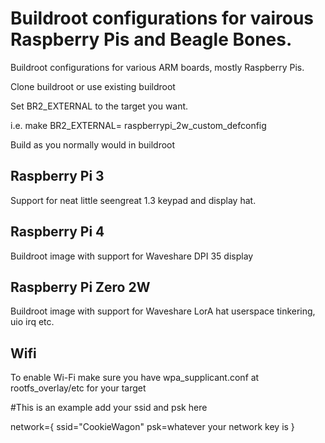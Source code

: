 

# Buildroot configurations for vairous Raspberry Pis and Beagle Bones.

Buildroot configurations for various ARM boards, mostly Raspberry Pis.

Clone buildroot or use existing buildroot

Set BR2_EXTERNAL to the target you want.

i.e. make BR2_EXTERNAL=<path to this repo> raspberrypi_2w_custom_defconfig

Build as you normally would in buildroot


## Raspberry Pi 3

Support for neat little seengreat 1.3 keypad and display hat.

## Raspberry Pi 4

Buildroot image with support for Waveshare DPI 35 display

## Raspberry Pi Zero 2W

Buildroot image with support for Waveshare LorA hat userspace tinkering, uio irq etc.

## Wifi 

To enable Wi-Fi make sure you have wpa_supplicant.conf at rootfs_overlay/etc for your target

#This is an example add your ssid and psk here 

network={
	ssid="CookieWagon"
	psk=whatever your network key is
}

